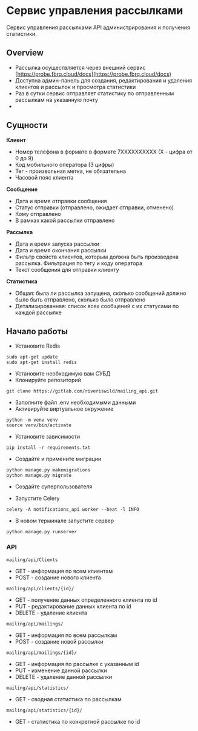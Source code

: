 # Сервис управления рассылками
Сервис управления рассылками API администрирования и получения статистики.

## Overview
* Рассылка осуществляется через внешний сервис  [https://probe.fbrq.cloud/docs](https://probe.fbrq.cloud/docs) 
* Доступна админ-панель для создания, редактирования и удаления клиентов и рассылок и просмотра статистики
* Раз в сутки сервис отправляет статистику по отправленным рассылкам на указанную почту
* 
## Сущности

**Клиент**
* Номер телефона в формате в формате 7XXXXXXXXXX (X - цифра от 0 до 9)
* Код мобильного оператора (3 цифры)
* Тег - произвольная метка, не обязательна
* Часовой пояс клиента

**Сообщение**
* Дата и время отправки сообщения
* Статус отправки (отправлено, ожидает отправки, отменено)
* Кому отправлено
* В рамках какой рассылки отправлено


**Рассылка**

* Дата и время запуска рассылки
* Дата и время окончания рассылки
* Фильтр свойств клиентов, которым должна быть произведена рассылка. Фильтрация по тегу и коду оператора
* Текст сообщения для отправки клиенту

**Статистика**
* Общая: была ли рассылка запущена, сколько сообщений должно было быть отправлено, сколько было отправлено
* Детализированная: список всех сообщений с их статусами по каждой рассылке




## Начало работы
* Установите Redis
```
sudo apt-get update
sudo apt-get install redis
``` 

* Установите необходимую вам СУБД
* Клонируйте репозиторий
```
git clone https://gitlab.com/riveriswild/mailing_api.git
``` 
* Заполните файл .env необходимыми данными
* Активируйте виртуальное окружение
```
python -m venv venv  
source venv/bin/activate
```
* Установите зависимости
```
pip install -r requirements.txt
``` 
* Создайте и примените миграции
```
python manage.py makemigrations
python manage.py migrate
```
* Создайте суперпользователя

* Запустите Celery
```
celery -A notifications_api worker --beat -l INFO
```
* В новом терминале запустите сервер
```
python manage.py runserver
```


### API
`mailing/api/Clients`
* GET - информация по всем клиентам
* POST - создание нового клиента

`mailing/api/clients/{id}/`
* GET - получение данных определенного клиента по id
* PUT - редактирование данных клиента по id
* DELETE - удаление клиента

`mailing/api/mailings/`
* GET - информация по всем рассылкам
* POST - создание новой рассылки

`mailing/api/mailings/{id}/`
* GET - информация по рассылке с указанным id
* PUT - изменение данной рассылки
* DELETE - удаление данной рассылки

`mailing/api/statistics/`

* GET - сводная статистика по рассылкам

`mailing/api/statistics/{id}/`
* GET - статистика по конкретной рассылке по id
